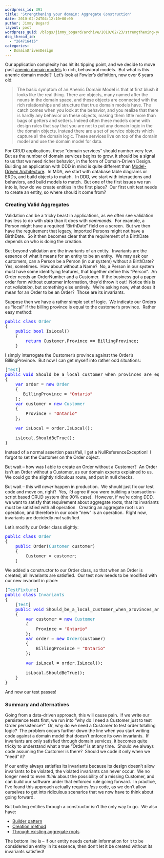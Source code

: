 ```yaml
---
wordpress_id: 391
title: 'Strengthening your domain: Aggregate Construction'
date: 2010-02-24T04:12:10+00:00
author: Jimmy Bogard
layout: post
wordpress_guid: /blogs/jimmy_bogard/archive/2010/02/23/strengthening-your-domain-aggregate-construction.aspx
dsq_thread_id:
  - "264716415"
categories:
  - DomainDrivenDesign
---
```

Our application complexity has hit its tipping point, and we decide to move past [anemic domain models](http://martinfowler.com/bliki/AnemicDomainModel.html) to rich, behavioral models.&#160; But what is this anemic domain model?&#160; Let’s look at Fowler’s definition, now over 6 years old:

> The basic symptom of an Anemic Domain Model is that at first blush it looks like the real thing. There are objects, many named after the nouns in the domain space, and these objects are connected with the rich relationships and structure that true domain models have. The catch comes when you look at the behavior, and you realize that there is hardly any behavior on these objects, making them little more than bags of getters and setters. Indeed often these models come with design rules that say that you are not to put any domain logic in the the domain objects. Instead there are a set of service objects which capture all the domain logic. These services live on top of the domain model and use the domain model for data.

For CRUD applications, these “domain services” should number very few.&#160; But as the number of domain services begins to grow, it should be a signal to us that we need richer behavior, in the form of Domain-Driven Design.&#160; Building an application with DDD in mind is quite different than [Model-Driven Architecture](http://en.wikipedia.org/wiki/Model-driven_architecture).&#160; In MDA, we start with database table diagrams or ERDs, and build objects to match.&#160; In DDD, we start with interactions and behaviors, and build models to match.&#160; But one of the first issues we run into is, how do we create entities in the first place?&#160; Our first unit test needs to create an entity, so where should it come from?

### Creating Valid Aggregates

Validation can be a tricky beast in applications, as we often see validation has less to do with _data_ than it does with _commands_.&#160; For example, a Person might have a required “BirthDate” field on a screen.&#160; But we then have the requirement that legacy, imported Persons might not have a BirthDate.&#160; So it then becomes clear that the requirement of a BirthDate depends on who is doing the creation.

But beyond validation are the invariants of an entity.&#160; Invariants are the essence of what it means for an entity to be an entity.&#160; We may ask our customers, can a Person be a Person (in our system) without a BirthDate?&#160; Yes, sometimes.&#160; How about without a Name?&#160; No, a Person in our system must have some identifying features, that together define this “Person”.&#160; An Order needs an OrderNumber and a Customer.&#160; If the business got a paper order form without customer information, they’d throw it out!&#160; Notice this is not _validation_, but something else entirely.&#160; We’re asking now, what does it mean for an Order to be an Order?&#160; Those are its invariants.

Suppose then we have a rather simple set of logic.&#160; We indicate our Orders as “local” if the billing province is equal to the customer’s province.&#160; Rather easy method:

<pre><span style="color: blue">public class </span><span style="color: #2b91af">Order
</span>{
    <span style="color: blue">public bool </span>IsLocal()
    {
        <span style="color: blue">return </span>Customer.Province == BillingProvince;
    }</pre>

[](http://11011.net/software/vspaste)

I simply interrogate the Customer’s province against the Order’s BillingProvince.&#160; But now I can get myself into rather odd situations:

<pre>[<span style="color: #2b91af">Test</span>]
<span style="color: blue">public void </span>Should_be_a_local_customer_when_provinces_are_equal()
{
    <span style="color: blue">var </span>order = <span style="color: blue">new </span><span style="color: #2b91af">Order
    </span>{
       BillingProvince = <span style="color: #a31515">"Ontario"
    </span>};
    <span style="color: blue">var </span>customer = <span style="color: blue">new </span><span style="color: #2b91af">Customer
    </span>{
        Province = <span style="color: #a31515">"Ontario"
    </span>};

    <span style="color: blue">var </span>isLocal = order.IsLocal();

    isLocal.ShouldBeTrue();
}</pre>

[](http://11011.net/software/vspaste)

Instead of a normal assertion pass/fail, I get a NullReferenceException!&#160; I forgot to set the Customer on the Order object.

But wait – how was I able to create an Order without a Customer?&#160; An Order isn’t an Order without a Customer, as our domain experts explained to us.&#160; We could go the slightly ridiculous route, and put in null checks.

But wait – this will _never_ happen in production.&#160; We should just fix our test code and move on, right?&#160; Yes, I’d agree if you were building a transaction-script based CRUD system (the 90% case).&#160; However, if we’re doing DDD, we want to satisfy that requirement about aggregate roots, that its invariants must be satisfied with all operation.&#160; Creating an aggregate root is an operation, and therefore in our code “new” is an operation.&#160; Right now, invariants are decidedly _not_ satisfied.

Let’s modify our Order class slightly:

<pre><span style="color: blue">public class </span><span style="color: #2b91af">Order
</span>{
    <span style="color: blue">public </span>Order(<span style="color: #2b91af">Customer </span>customer)
    {
        Customer = customer;
    }</pre>

[](http://11011.net/software/vspaste)

We added a constructor to our Order class, so that when an Order is created, all invariants are satisfied.&#160; Our test now needs to be modified with our new invariant in place:

<pre>[<span style="color: #2b91af">TestFixture</span>]
<span style="color: blue">public class </span><span style="color: #2b91af">Invariants
</span>{
    [<span style="color: #2b91af">Test</span>]
    <span style="color: blue">public void </span>Should_be_a_local_customer_when_provinces_are_equal()
    {
        <span style="color: blue">var </span>customer = <span style="color: blue">new </span><span style="color: #2b91af">Customer
        </span>{
            Province = <span style="color: #a31515">"Ontario"
        </span>};
        <span style="color: blue">var </span>order = <span style="color: blue">new </span><span style="color: #2b91af">Order</span>(customer)
        {
            BillingProvince = <span style="color: #a31515">"Ontario"
        </span>};

        <span style="color: blue">var </span>isLocal = order.IsLocal();

        isLocal.ShouldBeTrue();
    }
}</pre>

[](http://11011.net/software/vspaste)

And now our test passes!

### 

### Summary and alternatives

Going from a data-driven approach, this will cause pain.&#160; If we write our persistence tests first, we run into “why do I need a Customer just to test Order persistence?”&#160; Or, why do we need a Customer to test order totalling logic?&#160; The problem occurs further down the line when you start writing code against a domain model that doesn’t enforce its own invariants.&#160; If invariants are only satisfied through domain services, it becomes quite tricky to understand what a true “Order” is at any time.&#160; Should we always code assuming the Customer is there?&#160; Should we code it only when we “need” it?

If our entity always satisfies its invariants because its design doesn’t allow invariants to be violated, the violated invariants can never occur.&#160; We no longer need to even _think_ about the possibility of a missing Customer, and can build our software under that enforced rule going forward.&#160; In practice, I’ve found this approach actually requires _less_ code, as we don’t allow ourselves to get into ridiculous scenarios that we now have to think about going forward.

But building entities through a constructor isn’t the only way to go.&#160; We also have:

  * [Builder pattern](http://martinfowler.com/bliki/ExpressionBuilder.html)
  * [Creation method](http://www.industriallogic.com/xp/refactoring/constructorCreation.html)
  * [Through existing aggregate roots](http://www.udidahan.com/2009/06/29/dont-create-aggregate-roots/)

The bottom line is – if our entity needs certain information for it to be considered an entity in its essence, then don’t let it be created without its invariants satisfied!